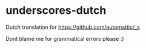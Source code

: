 # underscores-dutch
Dutch translation for https://github.com/automattic/_s

Dont blame me for grammatical errors please :)
